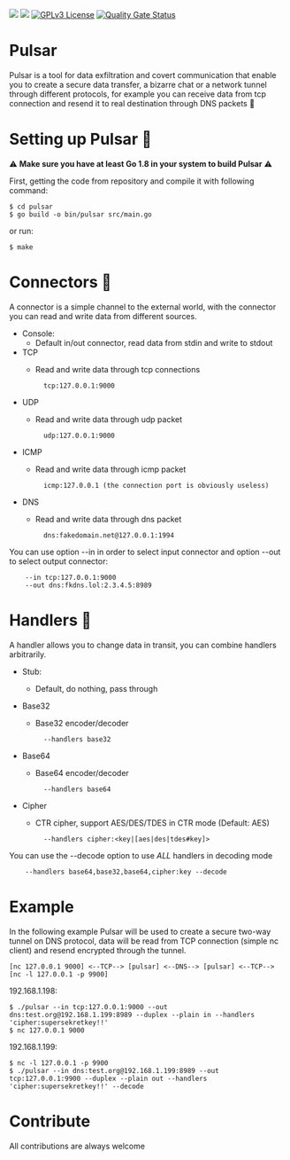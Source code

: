 ![](https://img.shields.io/badge/Language-Go-orange.svg)
![](https://img.shields.io/badge/version-1.0.0-green.svg)
[![GPLv3 License](https://img.shields.io/badge/License-GPLv3-blue.svg)](http://www.gnu.org/licenses/gpl-3.0.html)
[![Quality Gate Status](https://sonarcloud.io/api/project_badges/measure?project=jacopodl_Pulsar&metric=alert_status)](https://sonarcloud.io/dashboard?id=jacopodl_Pulsar)

# Pulsar
Pulsar is a tool for data exfiltration and covert communication that enable you to create a secure data transfer, 
a bizarre chat or a network tunnel through different protocols, for example you can receive data from tcp connection 
and resend it to real destination through DNS packets :tada:

# Setting up Pulsar :hammer:

:warning: **Make sure you have at least Go 1.8 in your system to build Pulsar** :warning:

First, getting the code from repository and compile it with following command:

    $ cd pulsar
    $ go build -o bin/pulsar src/main.go

or run:
    
    $ make

# Connectors :satellite:
A connector is a simple channel to the external world, with the connector you can read and write data from different sources.
* Console:
    - Default in/out connector, read data from stdin and write to stdout
* TCP
    - Read and write data through tcp connections
    
            tcp:127.0.0.1:9000
* UDP
    - Read and write data through udp packet
    
            udp:127.0.0.1:9000
* ICMP
    - Read and write data through icmp packet
    
            icmp:127.0.0.1 (the connection port is obviously useless)
* DNS
    - Read and write data through dns packet
    
            dns:fakedomain.net@127.0.0.1:1994

You can use option --in in order to select input connector and option --out to select output connector:
        
        --in tcp:127.0.0.1:9000
        --out dns:fkdns.lol:2.3.4.5:8989
        

# Handlers :wrench:
A handler allows you to change data in transit, you can combine handlers arbitrarily.
* Stub:
    - Default, do nothing, pass through

* Base32
    - Base32 encoder/decoder
    
            --handlers base32
* Base64
    - Base64 encoder/decoder
    
            --handlers base64
* Cipher
    - CTR cipher, support AES/DES/TDES in CTR mode (Default: AES)
    
            --handlers cipher:<key|[aes|des|tdes#key]>

You can use the --decode option to use *ALL* handlers in decoding mode
        
        --handlers base64,base32,base64,cipher:key --decode

# Example
In the following example Pulsar will be used to create a secure two-way tunnel on DNS protocol, data will be read from TCP connection (simple nc client) and resend encrypted through the tunnel.

    [nc 127.0.0.1 9000] <--TCP--> [pulsar] <--DNS--> [pulsar] <--TCP--> [nc -l 127.0.0.1 -p 9900]

192.168.1.198:

    $ ./pulsar --in tcp:127.0.0.1:9000 --out dns:test.org@192.168.1.199:8989 --duplex --plain in --handlers 'cipher:supersekretkey!!'
    $ nc 127.0.0.1 9000
    
192.168.1.199:

    $ nc -l 127.0.0.1 -p 9900
    $ ./pulsar --in dns:test.org@192.168.1.199:8989 --out tcp:127.0.0.1:9900 --duplex --plain out --handlers 'cipher:supersekretkey!!' --decode

# Contribute
All contributions are always welcome
